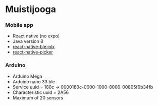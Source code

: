 # Muistijooga
<h3>Mobile app</h3>
<ul>
  <li>React native (no expo)</li>
  <li>Java version 8</li>
  <li><a href="https://dotintent.github.io/react-native-ble-plx/#introduction" target="_blank">react-native-ble-plx</a></li>
  <li><a href="https://github.com/react-native-picker/picker" target="_blank">react-native-picker</a></li>
</ul>

<h3>Arduino</h3>
<ul>
  <li>Arduino Mega</li>
  <li>Arduino nano 33 ble</li>
  <li>Service uuid = 180c -> 0000180c-0000-1000-8000-00805f9b34fb</li>
  <li>Characteristic uuid = 2A56</li>
  <li>Maximum of 20 sensors</li>
</ul>

